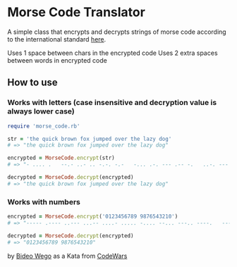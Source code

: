 # Morse Code Translator

A simple class that encrypts and decrypts
strings of morse code according to the international
standard [here](https://en.wikipedia.org/wiki/Morse_code).

Uses 1 space between chars in the encrypted code
Uses 2 extra spaces between words in encrypted code

## How to use
### Works with letters (case insensitive and decryption value is always lower case)

```ruby
require 'morse_code.rb'

str = 'the quick brown fox jumped over the lazy dog'
# => "the quick brown fox jumped over the lazy dog"

encrypted = MorseCode.encrypt(str)
# => "- .... .   --.- ..- .. -.-. -.-   -... .-. --- .-- -.   ..-. --- -..-   .--- ..- -- .--. . -..   --- ...- . .-.   - .... .   .-.. .- --.. -.--   -.. --- --."

decrypted = MorseCode.decrypt(encrypted)
# => "the quick brown fox jumped over the lazy dog"

```

### Works with numbers

```ruby
encrypted = MorseCode.encrypt('0123456789 9876543210')
# => "----- .---- ..--- ...-- ....- ..... -.... --... ---.. ----.   ----. ---.. --... -.... ..... ....- ...-- ..--- .---- -----"

decrypted = MorseCode.decrypt(encrypted)
# => "0123456789 9876543210"
```

by [Bideo Wego](https://github.com) as a Kata from [CodeWars](http://www.codewars.com/)